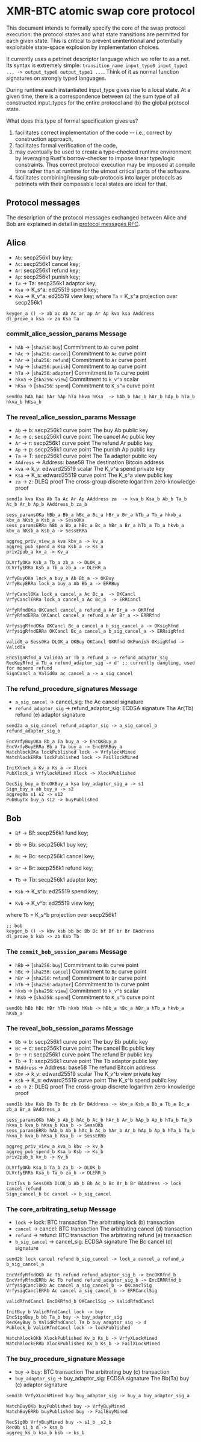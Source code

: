 # XMR-BTC atomic swap core protocol

This document intends to formally specify the core of the swap protocol
execution: the protocol states and what state transitions are permitted for each
given state. This is critical to prevent unintentional and potentially exploitable
state-space explosion by implementation choices.

It currently uses a petrinet descriptor language which we refer to as a net. Its
syntax is extremely simple: `transition_name input_type0 input_type1 ... ->
output_type0 output_type1 ...`. Think of it as normal function signatures on
strongly typed languages.

During runtime each instantiated input_type gives rise to a local state. At a
given time, there is a correspondence between (a) the sum type of all
constructed input_types for the entire protocol and (b) the global protocol
state.

What does this type of formal specification gives us? 
1. facilitates correct implementation of the code -- i.e., correct by
   construction approach,
2. facilitates formal verification of the code,
3. may eventually be used to create a type-checked runtime environment by
leveraging Rust's borrow-checker to impose linear type/logic constraints. Thus
correct protocol execution may be imposed at compile time rather than at runtime
for the utmost critical parts of the software.
4. facilitates combining/reusing sub-protocols into larger protocols as
   petrinets with their composable local states are ideal for that.


## Protocol messages
The description of the protocol messages exchanged between Alice and Bob are explained in detail in [protocol messages RFC](../04-protocol-messages.md). 

## Alice
- `Ab`: secp256k1 buy key;
- `Ac`: secp256k1 cancel key;
- `Ar`: secp256k1 refund key;
- `Ap`: secp256k1 punish key;
- `Ta` -> Ta: secp256k1 adaptor key;
- `Ksa` -> K_s^a: ed25519 spend key;
- `Kva` -> K_v^a: ed25519 view key;
where
    `Ta` = K_s^a projection over secp256k1

``` net:alice0_
keygen_a () -> ab ac Ab Ac ar ap Ar Ap kva ksa AAddress
dl_prove_a ksa -> za Ksa Ta
```

### commit_alice_session_params Message
- `hAb` -> [`sha256`: `buy`] Commitment to `Ab` curve point
- `hAc` -> [`sha256`: `cancel`] Commitment to `Ac` curve point
- `hAr` -> [`sha256`: `refund`] Commitment to `Ar` curve point
- `hAp` -> [`sha256`: `punish`] Commitment to `Ap` curve point
- `hTa` -> [`sha256`: `adaptor`] Commitment to `Ta` curve point
- `hkva` -> [`sha256`: `view`] Commitment to `k_v^a` scalar
- `hKsa` -> [`sha256`: `spend`] Commitment to `K_s^a` curve point

``` net:commit_alice_session_params_
send0a hAb hAc hAr hAp hTa hkva hKsa  -> hAb_b hAc_b hAr_b hAp_b hTa_b hkva_b hKsa_b
```

### The reveal_alice_session_params Message
- `Ab` -> b: secp256k1 curve point The buy Ab public key
- `Ac` -> c: secp256k1 curve point The cancel Ac public key
- `Ar` -> r: secp256k1 curve point The refund Ar public key
- `Ap` -> p: secp256k1 curve point The punish Ap public key
- `Ta` -> T: secp256k1 curve point The Ta adaptor public key
- `AAdress` -> Address: base58 The destination Bitcoin address
- `kva` -> k_v: edward25519 scalar The K_v^a spend private key
- `Ksa` -> K_s: edward25519 curve point The K_s^a view public key
- `za` -> z: DLEQ proof The cross-group discrete logarithm zero-knowledge proof

``` net:reveal_alice_session_params_
send1a kva Ksa Ab Ta Ac Ar Ap AAddress za  -> kva_b Ksa_b Ab_b Ta_b Ac_b Ar_b Ap_b AAddress_b za_b
```

``` net:alice1_
sess_paramsOKa hBb_a Bb_a hBc_a Bc_a hBr_a Br_a hTb_a Tb_a hkvb_a kbv_a hKsb_a Ksb_a -> SessOKa
sess_paramsERRa hBb_a Bb_a hBc_a Bc_a hBr_a Br_a hTb_a Tb_a hkvb_a kbv_a hKsb_a Ksb_a -> SessERRa

aggreg_priv_view_a kva kbv_a -> kv_a
aggreg_pub_spend_a Ksa Ksb_a -> Ks_a
priv2pub_a kv_a -> Kv_a

DLVrfyOKa Ksb_a Tb_a zb_a -> DLOK_a 
DLVrfyERRa Ksb_a Tb_a zb_a -> DLERR_a

VrfyBuyOKa lock_a buy_a Ab Bb_a -> OKBuy
VrfyBuyERRa lock_a buy_a Ab Bb_a -> ERRBuy

VrfyCanclOKa lock_a cancel_a Ac Bc_a  -> OKCancl
VrfyCanclERRa lock_a cancel_a Ac Bc_a  -> ERRCancl

VrfyRfndOKa OKCancl cancel_a refund_a Ar Br_a -> OKRfnd 
VrfyRfndERRa OKCancl cancel_a refund_a Ar Br_a -> ERRRfnd

VrfysigRfndOKa OKCancl Bc_a cancel_a b_sig_cancel_a -> OKsigRfnd 
VrfysigRfndERRa OKCancl Bc_a cancel_a b_sig_cancel_a -> ERRsigRfnd

valid0_a SessOKa DLOK_a OKBuy OKCancl OKRfnd OKPunish OKsigRfnd -> Valid0a

EncSignRfnd_a Valid0a ar Tb_a refund_a -> refund_adaptor_sig
RecKeyRfnd_a Tb_a refund_adaptor_sig -> d' ;; currently dangling, used for monero refund
SignCancl_a Valid0a ac cancel_a -> a_sig_cancel
```

### The refund_procedure_signatures Message
- `a_sig_cancel` -> cancel_sig: the Ac cancel signature
- `refund_adaptor_sig` -> refund_adaptor_sig: ECDSA signature The Ar(Tb) refund (e) adaptor signature

``` net:refund_procedure_signatures_
send2a a_sig_cancel refund_adaptor_sig -> a_sig_cancel_b refund_adaptor_sig_b
```

``` net:alice2_
EncVrfyBuyOKa Bb_a Ta buy_a -> EncOKBuy_a
EncVrfyBuyERRa Bb_a Ta buy_a -> EncERRBuy_a
WatchlockOKa lockPublished lock -> VrfylockMined
WatchlockERRa lockPublished lock -> FaillockMined

InitXlock_a Kv_a Ks_a -> Xlock
PubXlock_a VrfylockMined Xlock -> XlockPublished

DecSig_buy_a EncOKBuy_a ksa buy_adaptor_sig_a -> s1
Sign_buy_a ab buy_a -> s2
aggreg0a s1 s2 -> s12
PubBuyTx buy_a s12 -> buyPublished
```

## Bob
- `Bf` -> Bf: secp256k1 fund key;
- `Bb` -> Bb: secp256k1 buy key;
- `Bc` -> Bc: secp256k1 cancel key;
- `Br`  -> Br: secp256k1 refund key;

- `Tb` -> Tb: secp256k1 adaptor key;
 
- `Ksb` -> K_s^b: ed25519 spend key;
- `Kvb` -> K_v^b: ed25519 view key;

where
    `Tb` = K_s^b projection over secp256k1


``` net:bob0_
;; bob
keygen_b () -> kbv ksb bb bc Bb Bc bf Bf br Br BAddress
dl_prove_b ksb -> zb Ksb Tb
```

### The `commit_bob_session_params` Message
- `hBb` -> [`sha256`: `buy`] Commitment to `Bb` curve point
- `hBc` -> [`sha256`: `cancel`] Commitment to `Bc` curve point
- `hBr` -> [`sha256`: `refund`] Commitment to `Br` curve point
- `hTb` -> [`sha256`: `adaptor`] Commitment to `Tb` curve point
- `hkvb` -> [`sha256`: `view`] Commitment to `k_v^b` scalar
- `hKsb` -> [`sha256`: `spend`] Commitment to `K_s^b` curve point


``` net:commit_bob_session_params_
send0b hBb hBc hBr hTb hkvb hKsb -> hBb_a hBc_a hBr_a hTb_a hkvb_a hKsb_a
```
### The reveal_bob_session_params Message
- `Bb` -> b: secp256k1 curve point The buy Bb public key
- `Bc` -> c: secp256k1 curve point The cancel Bc public key
- `Br` -> r: secp256k1 curve point The refund Br public key
- `Tb` -> T: secp256k1 curve point The Tb adaptor public key
- `BAddress` -> Address: base58 The refund Bitcoin address
- `kbv` -> k_v: edward25519 scalar The K_v^b view private key
- `Ksb` -> K_s: edward25519 curve point The K_s^b spend public key
- `zb` -> z: DLEQ proof The cross-group discrete logarithm zero-knowledge proof 

``` net:reveal_bob_session_params_
send1b kbv Ksb Bb Tb Bc zb Br BAddress -> kbv_a Ksb_a Bb_a Tb_a Bc_a zb_a Br_a BAddress_a
```

```net:bob1_
sess_paramsOKb hAb_b Ab_b hAc_b Ac_b hAr_b Ar_b hAp_b Ap_b hTa_b Ta_b hkva_b kva_b hKsa_b Ksa_b -> SessOKb
sess_paramsERRb hAb_b Ab_b hAc_b Ac_b hAr_b Ar_b hAp_b Ap_b hTa_b Ta_b hkva_b kva_b hKsa_b Ksa_b -> SessERRb

aggreg_priv_view_a kva_b kbv -> kv_b
aggreg_pub_spend_b Ksa_b Ksb -> Ks_b
priv2pub_b kv_b -> Kv_b

DLVrfyOKb Ksa_b Ta_b za_b -> DLOK_b 
DLVrfyERRb Ksa_b Ta_b za_b -> DLERR_b

InitTxs_b SessOKb DLOK_b Ab_b Bb Ac_b Bc Ar_b Br BAddress -> lock cancel refund
Sign_cancel_b bc cancel -> b_sig_cancel
```

### The core_arbitrating_setup Message
- `lock` -> lock: BTC transaction The arbitrating lock (b) transaction
- `cancel` -> cancel: BTC transaction The arbitrating cancel (d) transaction
- `refund` -> refund: BTC transaction The arbitrating refund (e) transaction
- `b_sig_cancel` -> cancel_sig: ECDSA signature The Bc cancel (d) signature

``` net:core_arbitrating_setup_
send2b lock cancel refund b_sig_cancel -> lock_a cancel_a refund_a b_sig_cancel_a
```

``` net:bob2_
EncVrfyRfndOKb Ac Tb refund refund_adaptor_sig_b -> EncOKRfnd_b
EncVrfyRfndERRb Ac Tb refund refund_adaptor_sig_b -> EncERRRfnd_b
VrfysigCanclOKb Ac cancel a_sig_cancel_b -> OKCanclSig
VrfysigCanclERRb Ac cancel a_sig_cancel_b -> ERRCanclSig

validRfndCancl EncOKRfnd_b OKCanclSig -> ValidRfndCancl

InitBuy_b ValidRfndCancl lock -> buy
EncSignBuy_b bb Ta_b buy -> buy_adaptor_sig
RecKeyBuy_b ValidRfndCancl Ta_b buy_adaptor_sig -> d
Publock_b ValidRfndCancl lock -> lockPublished

WatchXlockOKb XlockPublished Kv_b Ks_b -> VrfyXLockMined
WatchXlockERRb XlockPublished Kv_b Ks_b -> FailXLockMined

```
### The buy_procedure_signature Message
- `buy` -> buy: BTC transaction The arbitrating buy (c) transaction
- `buy_adaptor_sig` -> buy_adaptor_sig: ECDSA signature The Bb(Ta) buy (c) adaptor signature

``` net:buy_procedure_signature_
send3b VrfyXLockMined buy buy_adaptor_sig -> buy_a buy_adaptor_sig_a
```

``` net:bob3_
WatchBuyOKb buyPublished buy -> VrfyBuyMined
WatchBuyERRb buyPublished buy -> FailBuyMined

RecSig0b VrfyBuyMined buy -> s1_b _s2_b
Rec0b s1_b d -> ksa_b
aggreg_ks_b ksa_b ksb -> ks_b

```
